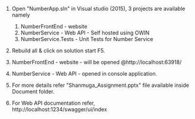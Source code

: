 1. Open "NumberApp.sln" in Visual studio (2015), 3 projects are available namely

      1. NumberFrontEnd - website
      2. NumberService - Web API - Self hosted using OWIN
      3. NumberService.Tests - Unit Tests for Number Service

2. Rebuild all & click on solution start F5.

3. NumberFrontEnd - website - will be opened @http://localhost:63918/

4. NumberService - Web API - opened in console application.

5. For more details refer "Shanmuga_Assignment.pptx" file available inside Document folder.

6. For Web API documentation refer, http://localhost:1234/swagger/ui/index








